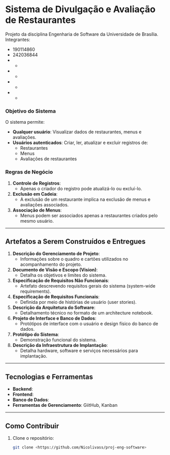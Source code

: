 # Sistema de Divulgação e Avaliação de Restaurantes

Projeto da disciplina Engenharia de Software da Universidade de Brasília. 
Integrantes: 
- 190114860
- 242036844
- -
- -
- -
- -

### Objetivo do Sistema

O sistema permite:
- **Qualquer usuário**: Visualizar dados de restaurantes, menus e avaliações.
- **Usuários autenticados**: Criar, ler, atualizar e excluir registros de:
  - Restaurantes
  - Menus
  - Avaliações de restaurantes

### Regras de Negócio

1. **Controle de Registros**:
   - Apenas o criador do registro pode atualizá-lo ou excluí-lo.
2. **Exclusão em Cadeia**:
   - A exclusão de um restaurante implica na exclusão de menus e avaliações associados.
3. **Associação de Menus**:
   - Menus podem ser associados apenas a restaurantes criados pelo mesmo usuário.

---

## Artefatos a Serem Construídos e Entregues

1. **Descrição do Gerenciamento de Projeto**:
   - Informações sobre o quadro e cartões utilizados no acompanhamento do projeto.
2. **Documento de Visão e Escopo (Vision)**:
   - Detalha os objetivos e limites do sistema.
3. **Especificação de Requisitos Não Funcionais**:
   - Artefato descrevendo requisitos gerais do sistema (system-wide requirements).
4. **Especificação de Requisitos Funcionais**:
   - Definida por meio de histórias de usuário (user stories).
5. **Descrição da Arquitetura do Software**:
   - Detalhamento técnico no formato de um architecture notebook.
6. **Projeto de Interface e Banco de Dados**:
   - Protótipos de interface com o usuário e design físico do banco de dados.
7. **Protótipo do Sistema**:
   - Demonstração funcional do sistema.
8. **Descrição da Infraestrutura de Implantação**:
   - Detalha hardware, software e serviços necessários para implantação.

---

## Tecnologias e Ferramentas

- **Backend**: 
- **Frontend**: 
- **Banco de Dados**:
- **Ferramentas de Gerenciamento**: GiitHub, Kanban

---

## Como Contribuir

1. Clone o repositório:
   ```bash
   git clone <https://github.com/Nicolivass/proj-eng-software>
